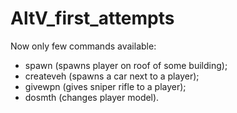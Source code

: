 # AltV_first_attempts
Now only few commands available: 
- spawn (spawns player on roof of some building);
- createveh (spawns a car next to a player);
- givewpn (gives sniper rifle to a player);
- dosmth (changes player model).
